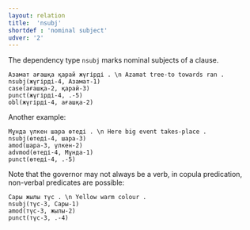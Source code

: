 ```yaml
---
layout: relation
title:  'nsubj'
shortdef : 'nominal subject'
udver: '2'
---
```


The dependency type `nsubj` marks nominal subjects of a clause.

~~~ sdparse
Азамат ағашқа қарай жүгірді . \n Azamat tree-to towards ran .
nsubj(жүгірді-4, Азамат-1)
case(ағашқа-2, қарай-3)
punct(жүгірді-4, .-5)
obl(жүгірді-4, ағашқа-2)
~~~

Another example:

~~~ sdparse
Мұнда үлкен шара өтеді . \n Here big event takes-place .
nsubj(өтеді-4, шара-3)
amod(шара-3, үлкен-2)
advmod(өтеді-4, Мұнда-1)
punct(өтеді-4, .-5)
~~~

Note that the governor may not always be a verb, in copula
predication, non-verbal predicates are possible:

~~~ sdparse
Сары жылы түс . \n Yellow warm colour .
nsubj(түс-3, Сары-1)
amod(түс-3, жылы-2)
punct(түс-3, .-4)
~~~

<!-- Interlanguage links updated Út 9. května 2023, 20:04:22 CEST -->
